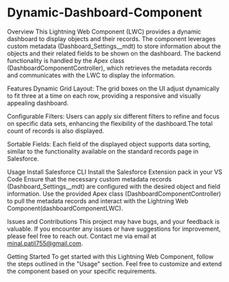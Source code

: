 # Dynamic-Dashboard-Component

Overview
This Lightning Web Component (LWC) provides a dynamic dashboard to display objects and their records. The component leverages custom metadata (Dashboard_Settings__mdt) to store information about the objects and their related fields to be shown on the dashboard. The backend functionality is handled by the Apex class (DashboardComponentController), which retrieves the metadata records and communicates with the LWC to display the information.

Features
Dynamic Grid Layout: The grid boxes on the UI adjust dynamically to fit three at a time on each row, providing a responsive and visually appealing dashboard.

Configurable Filters: Users can apply six different filters to refine and focus on specific data sets, enhancing the flexibility of the dashboard.The total count of records is also displayed.

Sortable Fields: Each field of the displayed object supports data sorting, similar to the functionality available on the standard records page in Salesforce.

Usage
Install Salesforce CLI
Install the Salesforce Extension pack in your VS Code
Ensure that the necessary custom metadata records (Dashboard_Settings__mdt) are configured with the desired object and field information.
Use the provided Apex class (DashboardComponentController) to pull the metadata records and interact with the Lightning Web Component(dashboardComponentLWC).

Issues and Contributions
This project may have bugs, and your feedback is valuable. If you encounter any issues or have suggestions for improvement, please feel free to reach out. Contact me via email at minal.patil755@gmail.com.

Getting Started
To get started with this Lightning Web Component, follow the steps outlined in the "Usage" section. Feel free to customize and extend the component based on your specific requirements.

 
